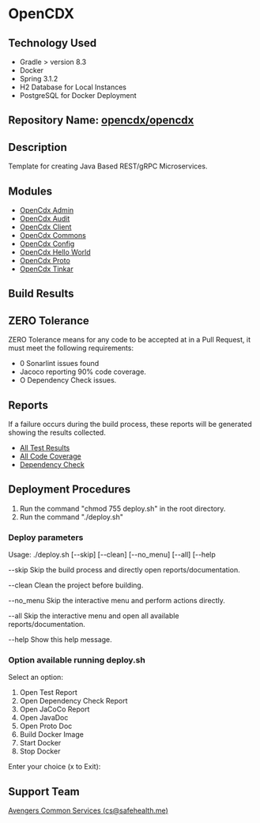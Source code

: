 # OpenCDX

## Technology Used

- Gradle > version 8.3
- Docker
- Spring 3.1.2
- H2 Database for Local Instances
- PostgreSQL for Docker Deployment

## Repository Name: [opencdx/opencdx](https://github.com/opencdx/opencdx)

## Description

Template for creating Java Based REST/gRPC Microservices.

## Modules

- [OpenCdx Admin](opencdx-admin/README.md)
- [OpenCdx Audit](opencdx-audit/README.md)
- [OpenCdx Client](opencdx-client/README.md)
- [OpenCdx Commons](opencdx-commons/README.md)
- [OpenCdx Config](opencdx-config/README.md)
- [OpenCdx Hello World](opencdx-helloworld/README.md)
- [OpenCdx Proto](opencdx-proto/README.md)
- [OpenCdx Tinkar](opencdx-tinkar/README.md)

## Build Results

## ZERO Tolerance
ZERO Tolerance means for any code to be accepted at in a Pull Request, it must meet the following requirements:
- 0 Sonarlint issues found
- Jacoco reporting 90% code coverage.
- O Dependency Check issues.

## Reports

If a failure occurs during the build process, these reports will be generated showing the results collected.

- [All Test Results](build/reports/allTests/index.html)
- [All Code Coverage](build/reports/jacoco/jacocoRootReport/html/index.html)
- [Dependency Check](build/reports/dependency-check-report.html)

## Deployment Procedures

1. Run the command "chmod 755 deploy.sh" in the root directory.
2. Run the command "./deploy.sh"

### Deploy parameters
Usage: ./deploy.sh [--skip] [--clean] [--no_menu] [--all] [--help

--skip     Skip the build process and directly open reports/documentation.

--clean    Clean the project before building.

--no_menu  Skip the interactive menu and perform actions directly.

--all      Skip the interactive menu and open all available reports/documentation.

--help     Show this help message.

### Option available running deploy.sh
Select an option:
1. Open Test Report
2. Open Dependency Check Report
3. Open JaCoCo Report
4. Open JavaDoc
5. Open Proto Doc
6. Build Docker Image
7. Start Docker
8. Stop Docker

Enter your choice (x to Exit):

## Support Team

[Avengers Common Services (cs@safehealth.me)](mailto:cs@safehealth.me)